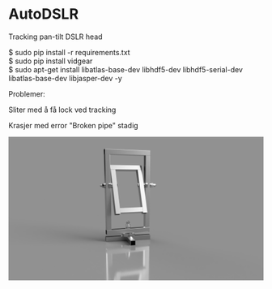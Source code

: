 # AutoDSLR
Tracking pan-tilt DSLR head

$ sudo pip install -r requirements.txt  
$ sudo pip install vidgear  
$ sudo apt-get install libatlas-base-dev libhdf5-dev libhdf5-serial-dev libatlas-base-dev libjasper-dev -y  


Problemer:

Sliter med å få lock ved tracking

Krasjer med error "Broken pipe" stadig

![The head](https://github.com/AutomaticBirdPhotography/AutoDSLR/blob/main/Motorisert_kamerahode_2021-Jan-22_10-43-36PM-000_CustomizedView906122989%20(2).png?raw=true)
